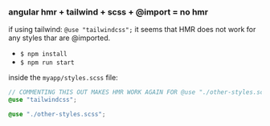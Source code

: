 ### angular hmr + tailwind + scss + @import = no hmr
if using tailwind: `@use "tailwindcss";`
it seems that HMR does not work for any styles thar are @imported.

 - `$ npm install`
 - `$ npm run start`

inside the `myapp/styles.scss` file:

```scss
// COMMENTING THIS OUT MAKES HMR WORK AGAIN FOR @use "./other-styles.scss";
@use "tailwindcss";

@use "./other-styles.scss";
```

